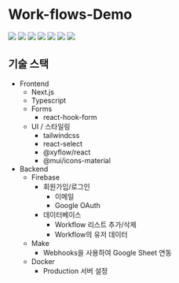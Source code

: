 # Work-flows-Demo

<img src="https://img.shields.io/badge/Next.js-061629?style=flat-square&logo=Next.js&logoColor=white"/> <img src="https://img.shields.io/badge/Typescript-127EFA?style=flat-square&logo=Typescript&logoColor=white"/> <img src="https://img.shields.io/badge/Tailwindcss-38bdf8?style=flat-square&logo=Tailwindcss&logoColor=white"/>
<img src="https://img.shields.io/badge/ReactQuery-ff4154?style=flat-square&logo=ReactQuery&logoColor=white"/> <img src="https://img.shields.io/badge/Firebase-FA8612?style=flat-square&logo=Firebase&logoColor=white"/> <img src="https://img.shields.io/badge/Docker-1d63ed?style=flat-square&logo=Docker&logoColor=white"/>
<img src="https://img.shields.io/badge/Make-ff009a?style=flat-square&logo=Make&logoColor=white"/>

## 기술 스택

- Frontend
  - Next.js
  - Typescript
  - Forms
    - react-hook-form
  - UI / 스타일링
    - tailwindcss
    - react-select
    - @xyflow/react
    - @mui/icons-material
- Backend
  - Firebase
    - 회원가입/로그인
      - 이메일
      - Google OAuth
    - 데이터베이스
      - Workflow 리스트 추가/삭제
      - Workflow의 유저 데이터
  - Make
    - Webhooks을 사용하여 Google Sheet 연동
  - Docker
    - Production 서버 설정
